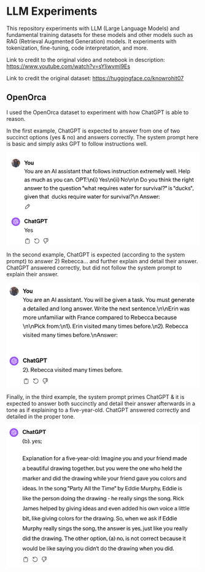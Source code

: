 # LLM Experiments
This repository experiments with LLM (Large Language Models) and fundamental training datasets for these models and other models such as RAG (Retrieval Augmented Generation) models. It experiments with tokenization, fine-tuning, code interpretation, and more. 

Link to credit to the original video and notebook in description: https://www.youtube.com/watch?v=sYliwvml9Es

Link to credit the original dataset: https://huggingface.co/knowrohit07

## OpenOrca

I used the OpenOrca dataset to experiment with how ChatGPT is able to reason. 

In the first example, ChatGPT is expected to answer from one of two succinct options (yes & no) and answers correctly. The system prompt here is basic and simply asks GPT to follow instructions well.

![alt text](images/prompt_test_1.png)

In the second example, ChatGPT is expected (according to the system prompt) to answer 2) Rebecca... and further explain and detail their answer. ChatGPT answered correctly, but did not follow the system prompt to explain their answer.

![alt text](images/prompt_test_2.png)

Finally, in the third example, the system prompt primes ChatGPT & it is expected to answer both succinctly and detail their answer afterwards in a tone as if explaining to a five-year-old. ChatGPT answered correctly and detailed in the proper tone.

![alt text](images/prompt_test_3.png)